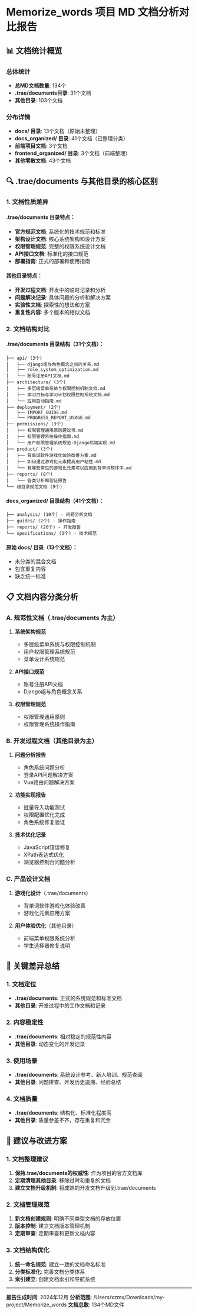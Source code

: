 # Memorize_words 项目 MD 文档分析对比报告

## 📊 文档统计概览

### 总体统计
- **总MD文档数量**: 134个
- **.trae/documents目录**: 31个文档
- **其他目录**: 103个文档

### 分布详情
- **docs/ 目录**: 13个文档（原始未整理）
- **docs_organized/ 目录**: 41个文档（已整理分类）
- **前端项目文档**: 3个文档
- **frontend_organized/ 目录**: 3个文档（前端整理）
- **其他零散文档**: 43个文档

## 🔍 .trae/documents 与其他目录的核心区别

### 1. 文档性质差异

#### .trae/documents 目录特点：
- **官方规范文档**: 系统化的技术规范和标准
- **架构设计文档**: 核心系统架构和设计方案
- **权限管理规范**: 完整的权限系统设计文档
- **API接口文档**: 标准化的接口规范
- **部署指南**: 正式的部署和使用指南

#### 其他目录特点：
- **开发过程文档**: 开发中的临时记录和分析
- **问题解决记录**: 具体问题的分析和解决方案
- **实验性文档**: 探索性的想法和方案
- **重复性内容**: 多个版本的相似文档

### 2. 文档结构对比

#### .trae/documents 目录结构（31个文档）：
```
├── api/ (3个)
│   ├── django组与角色概念之间的关系.md
│   ├── role_system_optimization.md
│   └── 账号注册API文档.md
├── architecture/ (3个)
│   ├── 多层级菜单系统与权限控制机制文档.md
│   ├── 学习目标与学习计划权限控制系统文档.md
│   └── 应用启动指南.md
├── deployment/ (2个)
│   ├── IMPORT_GUIDE.md
│   └── PROGRESS_REPORT_USAGE.md
├── permissions/ (3个)
│   ├── 权限管理通用原则建议书.md
│   ├── 权限管理系统操作指南.md
│   └── 用户权限管理系统规范-Django后端实现.md
├── product/ (3个)
│   ├── 背单词软件游戏化体验改善方案.md
│   ├── 如何通过游戏化元素提高用户粘性.md
│   └── 有哪些常见的游戏化元素可以应用到背单词软件中.md
├── reports/ (8个)
│   └── 各类分析和验证报告
└── 根目录规范文档 (9个)
```

#### docs_organized/ 目录结构（41个文档）：
```
├── analysis/ (10个) - 问题分析文档
├── guides/ (2个) - 操作指南
├── reports/ (26个) - 开发报告
└── specifications/ (3个) - 技术规范
```

#### 原始 docs/ 目录（13个文档）：
- 未分类的混合文档
- 包含重复内容
- 缺乏统一标准

## 📋 文档内容分类分析

### A. 规范性文档（.trae/documents 为主）
1. **系统架构规范**
   - 多层级菜单系统与权限控制机制
   - 用户权限管理系统规范
   - 菜单设计系统规范

2. **API接口规范**
   - 账号注册API文档
   - Django组与角色概念关系

3. **权限管理规范**
   - 权限管理通用原则
   - 权限管理系统操作指南

### B. 开发过程文档（其他目录为主）
1. **问题分析报告**
   - 角色系统问题分析
   - 登录API问题解决方案
   - Vue路由问题解决方案

2. **功能实现报告**
   - 批量导入功能测试
   - 权限配置优化完成
   - 角色系统修复验证

3. **技术优化记录**
   - JavaScript错误修复
   - XPath表达式优化
   - 浏览器控制台问题分析

### C. 产品设计文档
1. **游戏化设计**（.trae/documents）
   - 背单词软件游戏化体验改善
   - 游戏化元素应用方案

2. **用户体验优化**（其他目录）
   - 前端菜单权限系统分析
   - 学生选择器修复说明

## 🎯 关键差异总结

### 1. 文档定位
- **.trae/documents**: 正式的系统规范和标准文档
- **其他目录**: 开发过程中的工作文档和记录

### 2. 内容稳定性
- **.trae/documents**: 相对稳定的规范性内容
- **其他目录**: 动态变化的开发记录

### 3. 使用场景
- **.trae/documents**: 系统设计参考、新人培训、规范查阅
- **其他目录**: 问题排查、开发历史追溯、经验总结

### 4. 文档质量
- **.trae/documents**: 结构化、标准化程度高
- **其他目录**: 质量参差不齐，存在重复和冗余

## 📝 建议与改进方案

### 1. 文档整理建议
1. **保持.trae/documents的权威性**: 作为项目的官方文档库
2. **定期清理其他目录**: 移除过时和重复的文档
3. **建立文档升级机制**: 将成熟的开发文档升级到.trae/documents

### 2. 文档管理规范
1. **新文档创建规则**: 明确不同类型文档的存放位置
2. **版本控制**: 建立文档版本管理机制
3. **定期审查**: 定期审查和更新文档内容

### 3. 文档结构优化
1. **统一命名规范**: 建立一致的文档命名标准
2. **分类标准化**: 完善文档分类体系
3. **索引建立**: 创建文档索引和导航系统

---

**报告生成时间**: 2024年12月
**分析范围**: /Users/xzmx/Downloads/my-project/Memorize_words
**文档总数**: 134个MD文件